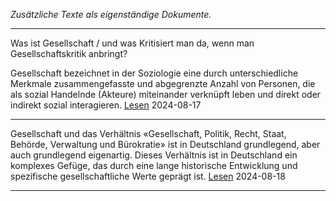 *Zusätzliche Texte als eigenständige Dokumente.*


   
----

Was ist Gesellschaft / und was Kritisiert man da, wenn man Gesellschaftskritik anbringt?   
   
Gesellschaft bezeichnet in der Soziologie eine durch unterschiedliche Merkmale zusammengefasste und abgegrenzte Anzahl von Personen, die als sozial Handelnde (Akteure) miteinander verknüpft leben und direkt oder indirekt sozial interagieren. [Lesen](./gesellschaft-was-ist-das/) 2024-08-17

----

Gesellschaft und das Verhältnis «Gesellschaft, Politik, Recht, Staat, Behörde, Verwaltung und Bürokratie» ist in Deutschland grundlegend, aber auch grundlegend eigenartig. Dieses Verhältnis ist in Deutschland ein komplexes Gefüge, das durch eine lange historische Entwicklung und spezifische gesellschaftliche Werte geprägt ist. [Lesen](./grundlegende-aspekte-in-deutschland/) 2024-08-18


----


